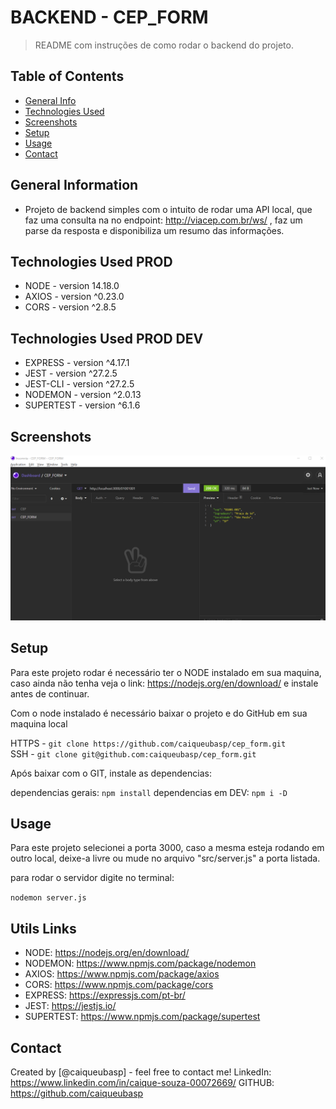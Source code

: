 # BACKEND - CEP_FORM

> README com instruções de como rodar o backend do projeto.

## Table of Contents

- [General Info](#general-information)
- [Technologies Used](#technologies-used)
- [Screenshots](#screenshots)
- [Setup](#setup)
- [Usage](#usage)
- [Contact](#contact)

## General Information

- Projeto de backend simples com o intuito de rodar uma API local,
  que faz uma consulta na no endpoint: http://viacep.com.br/ws/ ,
  faz um parse da resposta e disponibiliza um resumo das informações.

## Technologies Used PROD

- NODE - version 14.18.0
- AXIOS - version ^0.23.0
- CORS - version ^2.8.5

## Technologies Used PROD DEV

- EXPRESS - version ^4.17.1
- JEST - version ^27.2.5
- JEST-CLI - version ^27.2.5
- NODEMON - version ^2.0.13
- SUPERTEST - version ^6.1.6

## Screenshots

![Example screenshot](./img/screenshots/request_exemple_200.png)

## Setup

Para este projeto rodar é necessário ter o NODE instalado em sua maquina, caso ainda não tenha
veja o link: https://nodejs.org/en/download/ e instale antes de continuar.

Com o node instalado é necessário baixar o projeto e do GitHub em sua maquina local <br/>

HTTPS - `git clone https://github.com/caiqueubasp/cep_form.git` <br/>
SSH - `git clone git@github.com:caiqueubasp/cep_form.git` <br/>

Após baixar com o GIT, instale as dependencias:

dependencias gerais: `npm install`
dependencias em DEV: `npm i -D`

## Usage

Para este projeto selecionei a porta 3000, caso a mesma esteja rodando em outro local, deixe-a livre
ou mude no arquivo "src/server.js" a porta listada. <br/>

para rodar o servidor digite no terminal: <br/>

`nodemon server.js`

## Utils Links

- NODE: https://nodejs.org/en/download/
- NODEMON: https://www.npmjs.com/package/nodemon
- AXIOS: https://www.npmjs.com/package/axios
- CORS: https://www.npmjs.com/package/cors
- EXPRESS: https://expressjs.com/pt-br/
- JEST: https://jestjs.io/
- SUPERTEST: https://www.npmjs.com/package/supertest

## Contact

Created by [@caiqueubasp] - feel free to contact me!
LinkedIn: https://www.linkedin.com/in/caique-souza-00072669/
GITHUB: https://github.com/caiqueubasp
